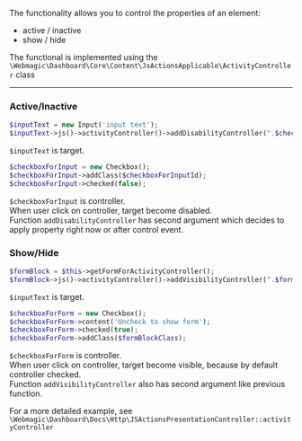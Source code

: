 The functionality allows you to control the properties of an element:
* active / inactive
* show / hide

The functional is implemented using the ``\Webmagic\Dashboard\Core\Content\JsActionsApplicable\ActivityController`` class

---  

### Active/Inactive

```php
$inputText = new Input('input text');
$inputText->js()->activityController()->addDisabilityController(".$checkboxForInputId", false);
``` 

``$inputText`` is target.  

```php
$checkboxForInput = new Checkbox();
$checkboxForInput->addClass($checkboxForInputId);
$checkboxForInput->checked(false);
``` 

``$checkboxForInput`` is controller.  
When user click on controller, target become disabled.  
Function ``addDisabilityController`` has second argument which decides to apply property right now or after control event.

### Show/Hide

```php
$formBlock = $this->getFormForActivityController();
$formBlock->js()->activityController()->addVisibilityController(".$formBlockClass", false);
```
``$inputText`` is target.
```php
$checkboxForForm = new Checkbox();
$checkboxForForm->content('Uncheck to show form');
$checkboxForForm->checked(true);
$checkboxForForm->addClass($formBlockClass);
```
``$checkboxForForm`` is controller.   
When user click on controller, target become visible, because by default controller checked.  
Function ``addVisibilityController`` also has second argument like previous function.  

For a more detailed example, see ``\Webmagic\Dashboard\Docs\Http\JSActionsPresentationController::activityController``